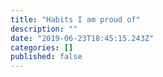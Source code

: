 ```yaml
---
title: "Habits I am proud of"
description: ""
date: "2019-06-23T18:45:15.243Z"
categories: []
published: false
---
```



